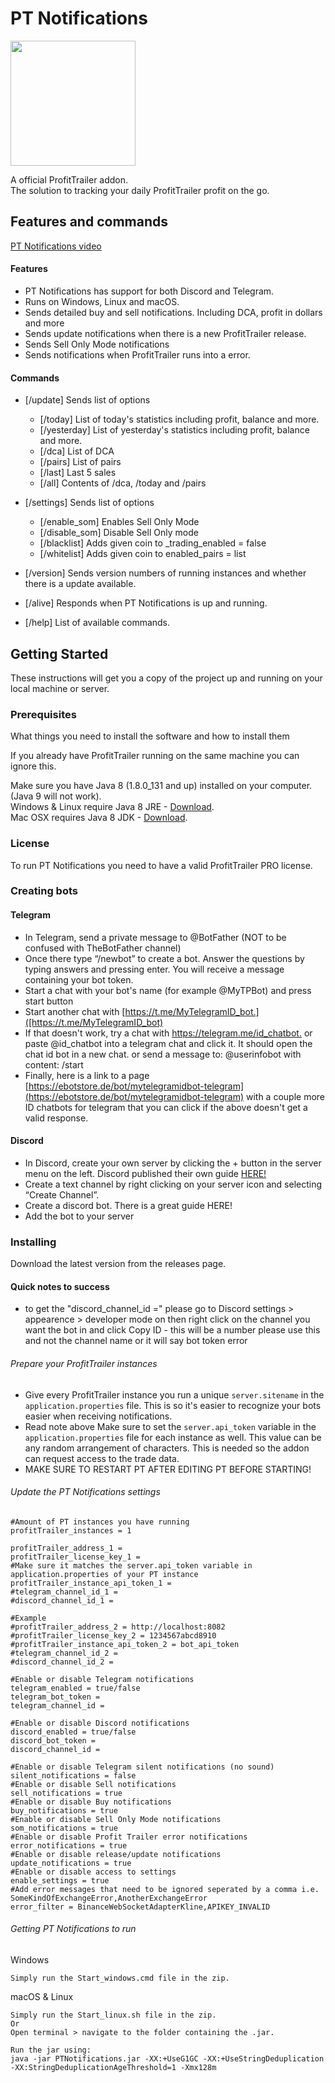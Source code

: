 
# PT Notifications
<img src="https://i.imgur.com/6q1wcy0.png" width="200">

A official ProfitTrailer addon.  
The solution to tracking your daily ProfitTrailer profit on the go.

## Features and commands

[PT Notifications video](https://www.youtube.com/watch?v=IAkIHYvsrAo)


#### Features
- PT Notifications has support for both Discord and Telegram.
- Runs on Windows, Linux and macOS.
- Sends detailed buy and sell notifications. Including DCA, profit in dollars and more
- Sends update notifications when there is a new ProfitTrailer release.
- Sends Sell Only Mode notifications
- Sends notifications when ProfitTrailer runs into a error.

#### Commands
- [/update] Sends list of options
	- [/today] List of today's statistics including profit, balance and more.
	- [/yesterday] List of yesterday's statistics including profit, balance and more.
	- [/dca] List of DCA
	- [/pairs] List of pairs
	- [/last] Last 5 sales
	- [/all] Contents of /dca, /today and /pairs

- [/settings] Sends list of options
	- [/enable_som] Enables Sell Only Mode
	- [/disable_som] Disable Sell Only mode
	- [/blacklist] Adds given coin to _trading_enabled = false
	- [/whitelist] Adds given coin to enabled_pairs = list

- [/version] Sends version numbers of running instances and whether there is a update available.
- [/alive] Responds when PT Notifications is up and running.
- [/help] List of available commands.


## Getting Started

These instructions will get you a copy of the project up and running on your local machine or server.

### Prerequisites

What things you need to install the software and how to install them

If you already have ProfitTrailer running on the same machine you can ignore this.

Make sure you have Java 8 (1.8.0_131 and up) installed on your computer. (Java 9 will not work).  
Windows & Linux require Java 8 JRE - [Download](https://www.java.com/en/download/).  
Mac OSX requires Java 8 JDK - [Download](http://www.oracle.com/technetwork/java/javase/downloads/jdk8-downloads-2133151.htm).  

### License

To run PT Notifications you need to have a valid ProfitTrailer PRO license.

### Creating bots
#### Telegram
-	In Telegram, send a private message to @BotFather (NOT to be confused with TheBotFather ​channel)
-	Once there type “/​newbot” ​to create a bot. Answer the questions ​by typing answers and pressing enter.
You will receive a message ​containing your bot token.
-	Start a chat with your bot's name (for example ​@MyTPBot) and press start button ​
-	Start another ​chat with [https://t.me/MyTelegramID_bot.]([https://t.me/MyTelegramID_bot)
-	If that doesn't work, try a chat with [https://​telegram.me/​id_chatbot.](https://​telegram.me/​id_chatbot)
or paste @id_chatbot into a telegram chat and click it. It should open the chat id bot in a new chat.
or send a message to: @userinfobot with content: /start
-	Finally, here is a link to a page [https://ebotstore.de/bot/mytelegramidbot-telegram](https://ebotstore.de/bot/mytelegramidbot-telegram) with a couple more ID chatbots for telegram that you can click if the above doesn't get a valid response.

#### Discord
- In Discord, create your own server by clicking the + button in the server menu on the left. Discord published their own guide [HERE!](https://github.com/reactiflux/discord-irc/wiki/Creating-a-discord-bot-&-getting-a-token)
- Create a text channel by right clicking on your server icon and selecting “Create Channel”.
-	Create a discord bot. There is a great guide HERE!
-	Add the bot to your server

### Installing

Download the latest version from the releases page.

#### Quick notes to success
- to get the "discord_channel_id =" please go to Discord settings > appearence > developer mode on then right click on the channel you want the bot in and click Copy ID - this will be a number please use this and not the channel name or it will say bot token error

###### Prepare your ProfitTrailer instances
- Give every ProfitTrailer instance you run a unique ```server.sitename``` in the ```application.properties``` file. This is so it's easier to recognize your bots easier when receiving notifications.
- Read note above Make sure to set the ```server.api_token``` variable in the ```application.properties``` file for each instance as well. This value can be any random arrangement of characters. This is needed so the addon can request access to the trade data. 
- MAKE SURE TO RESTART PT AFTER EDITING PT BEFORE STARTING!


###### Update the PT Notifications settings
```
#Amount of PT instances you have running
profitTrailer_instances = 1

profitTrailer_address_1 = 
profitTrailer_license_key_1 = 
#Make sure it matches the server.api_token variable in application.properties of your PT instance
profitTrailer_instance_api_token_1 = 
#telegram_channel_id_1 = 
#discord_channel_id_1 =

#Example
#profitTrailer_address_2 = http://localhost:8082
#profitTrailer_license_key_2 = 1234567abcd8910
#profitTrailer_instance_api_token_2 = bot_api_token
#telegram_channel_id_2 = 
#discord_channel_id_2 =

#Enable or disable Telegram notifications
telegram_enabled = true/false
telegram_bot_token = 
telegram_channel_id = 

#Enable or disable Discord notifications
discord_enabled = true/false
discord_bot_token = 
discord_channel_id = 

#Enable or disable Telegram silent notifications (no sound)
silent_notifications = false
#Enable or disable Sell notifications
sell_notifications = true
#Enable or disable Buy notifications
buy_notifications = true
#Enable or disable Sell Only Mode notifications
som_notifications = true
#Enable or disable Profit Trailer error notifications
error_notifications = true
#Enable or disable release/update notifications
update_notifications = true
#Enable or disable access to settings
enable_settings = true
#Add error messages that need to be ignored seperated by a comma i.e. SomeKindOfExchangeError,AnotherExchangeError
error_filter = BinanceWebSocketAdapterKline,APIKEY_INVALID
```

###### Getting PT Notifications to run

Windows
```
Simply run the Start_windows.cmd file in the zip.
```
macOS & Linux
```
Simply run the Start_linux.sh file in the zip.
Or
Open terminal > navigate to the folder containing the .jar.

Run the jar using:
java -jar PTNotifications.jar -XX:+UseG1GC -XX:+UseStringDeduplication -XX:StringDeduplicationAgeThreshold=1 -Xmx128m
```

